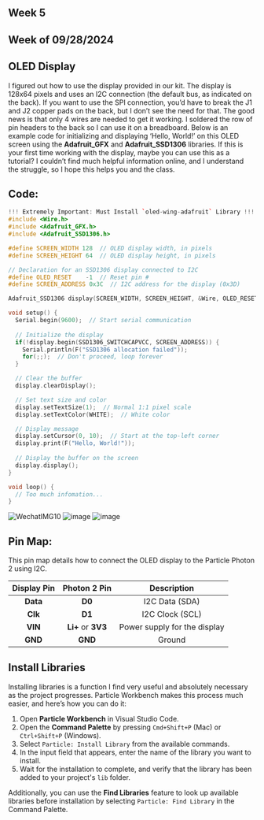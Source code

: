 ## Week 5
## Week of 09/28/2024
## OLED Display

I figured out how to use the display provided in our kit. The display is 128x64 pixels and uses an I2C connection (the default bus, as indicated on the back). If you want to use the SPI connection, you’d have to break the J1 and J2 copper pads on the back, but I don’t see the need for that. The good news is that only 4 wires are needed to get it working. I soldered the row of pin headers to the back so I can use it on a breadboard. Below is an example code for initializing and displaying ‘Hello, World!’ on this OLED screen using the **Adafruit_GFX** and **Adafruit_SSD1306** libraries. If this is your first time working with the display, maybe you can use this as a tutorial? I couldn’t find much helpful information online, and I understand the struggle, so I hope this helps you and the class.

## Code:

```cpp
!!! Extremely Important: Must Install `oled-wing-adafruit` Library !!!
#include <Wire.h>
#include <Adafruit_GFX.h>
#include <Adafruit_SSD1306.h>

#define SCREEN_WIDTH 128  // OLED display width, in pixels
#define SCREEN_HEIGHT 64  // OLED display height, in pixels

// Declaration for an SSD1306 display connected to I2C
#define OLED_RESET    -1  // Reset pin # 
#define SCREEN_ADDRESS 0x3C  // I2C address for the display (0x3D)

Adafruit_SSD1306 display(SCREEN_WIDTH, SCREEN_HEIGHT, &Wire, OLED_RESET);

void setup() {
  Serial.begin(9600);  // Start serial communication
  
  // Initialize the display
  if(!display.begin(SSD1306_SWITCHCAPVCC, SCREEN_ADDRESS)) {
    Serial.println(F("SSD1306 allocation failed"));
    for(;;);  // Don't proceed, loop forever
  }

  // Clear the buffer
  display.clearDisplay();

  // Set text size and color
  display.setTextSize(1);  // Normal 1:1 pixel scale
  display.setTextColor(WHITE);  // White color

  // Display message
  display.setCursor(0, 10);  // Start at the top-left corner
  display.print(F("Hello, World!"));
  
  // Display the buffer on the screen
  display.display();
}

void loop() {
  // Too much infomation...
}
```
![WechatIMG10](https://github.com/user-attachments/assets/5eec5ebf-a1c6-4900-8e46-98b86655401c)
![image](https://github.com/user-attachments/assets/3a4a349c-c476-4405-8200-2b6ef30bd0cb)
![image](https://github.com/user-attachments/assets/877e530c-e6d1-46eb-94f6-2975e642daaa)

## Pin Map:

This pin map details how to connect the OLED display to the Particle Photon 2 using I2C.

| **Display Pin**   | **Photon 2 Pin**   | **Description**                  |
|:-----------------:|:------------------:|:---------------------------------:|
| **Data**          | **D0**             | I2C Data (SDA)                   |
| **Clk**           | **D1**             | I2C Clock (SCL)                  |
| **VIN**           | **Li+** or **3V3** | Power supply for the display     |
| **GND**           | **GND**            | Ground                           |

## Install Libraries
Installing libraries is a function I find very useful and absolutely necessary as the project progresses. Particle Workbench makes this process much easier, and here’s how you can do it:

1. Open **Particle Workbench** in Visual Studio Code.
2. Open the **Command Palette** by pressing `Cmd+Shift+P` (Mac) or `Ctrl+Shift+P` (Windows).
3. Select `Particle: Install Library` from the available commands.
4. In the input field that appears, enter the name of the library you want to install.
5. Wait for the installation to complete, and verify that the library has been added to your project's `lib` folder.

Additionally, you can use the **Find Libraries** feature to look up available libraries before installation by selecting `Particle: Find Library` in the Command Palette.
